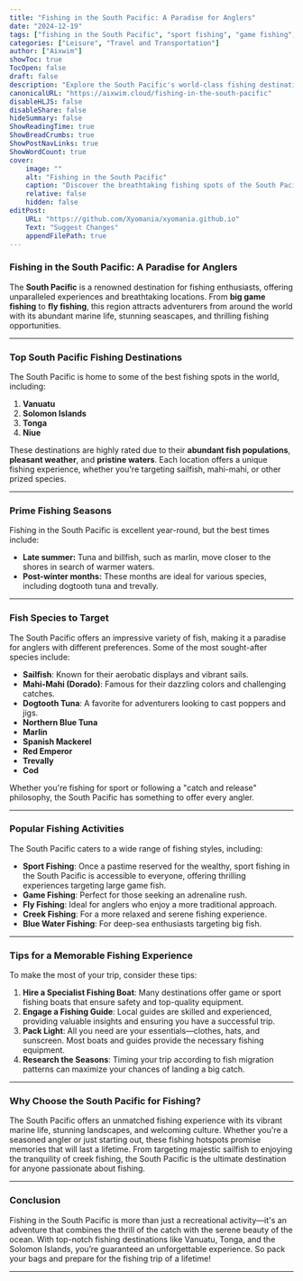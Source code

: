 ```yaml
---
title: "Fishing in the South Pacific: A Paradise for Anglers"
date: "2024-12-19"
tags: ["fishing in the South Pacific", "sport fishing", "game fishing", "fishing destinations", "South Pacific travel"]
categories: ["Leisure", "Travel and Transportation"]
author: ["Aixwim"]
showToc: true
TocOpen: false
draft: false
description: "Explore the South Pacific's world-class fishing destinations, offering thrilling experiences for both novice and expert anglers."
canonicalURL: "https://aixwim.cloud/fishing-in-the-south-pacific"
disableHLJS: false
disableShare: false
hideSummary: false
ShowReadingTime: true
ShowBreadCrumbs: true
ShowPostNavLinks: true
ShowWordCount: true
cover:
    image: ""
    alt: "Fishing in the South Pacific"
    caption: "Discover the breathtaking fishing spots of the South Pacific."
    relative: false
    hidden: false
editPost:
    URL: "https://github.com/Xyomania/xyomania.github.io"
    Text: "Suggest Changes"
    appendFilePath: true
---
```


### Fishing in the South Pacific: A Paradise for Anglers

The **South Pacific** is a renowned destination for fishing enthusiasts, offering unparalleled experiences and breathtaking locations. From **big game fishing** to **fly fishing**, this region attracts adventurers from around the world with its abundant marine life, stunning seascapes, and thrilling fishing opportunities.

---

### Top South Pacific Fishing Destinations

The South Pacific is home to some of the best fishing spots in the world, including:

1. **Vanuatu**  
2. **Solomon Islands**  
3. **Tonga**  
4. **Niue**

These destinations are highly rated due to their **abundant fish populations**, **pleasant weather**, and **pristine waters**. Each location offers a unique fishing experience, whether you're targeting sailfish, mahi-mahi, or other prized species.

---

### Prime Fishing Seasons

Fishing in the South Pacific is excellent year-round, but the best times include:

- **Late summer:** Tuna and billfish, such as marlin, move closer to the shores in search of warmer waters.
- **Post-winter months:** These months are ideal for various species, including dogtooth tuna and trevally.

---

### Fish Species to Target

The South Pacific offers an impressive variety of fish, making it a paradise for anglers with different preferences. Some of the most sought-after species include:

- **Sailfish**: Known for their aerobatic displays and vibrant sails.  
- **Mahi-Mahi (Dorado)**: Famous for their dazzling colors and challenging catches.  
- **Dogtooth Tuna**: A favorite for adventurers looking to cast poppers and jigs.  
- **Northern Blue Tuna**  
- **Marlin**  
- **Spanish Mackerel**  
- **Red Emperor**  
- **Trevally**  
- **Cod**

Whether you're fishing for sport or following a "catch and release" philosophy, the South Pacific has something to offer every angler.

---

### Popular Fishing Activities

The South Pacific caters to a wide range of fishing styles, including:

- **Sport Fishing**: Once a pastime reserved for the wealthy, sport fishing in the South Pacific is accessible to everyone, offering thrilling experiences targeting large game fish.  
- **Game Fishing**: Perfect for those seeking an adrenaline rush.  
- **Fly Fishing**: Ideal for anglers who enjoy a more traditional approach.  
- **Creek Fishing**: For a more relaxed and serene fishing experience.  
- **Blue Water Fishing**: For deep-sea enthusiasts targeting big fish.

---

### Tips for a Memorable Fishing Experience

To make the most of your trip, consider these tips:

1. **Hire a Specialist Fishing Boat**: Many destinations offer game or sport fishing boats that ensure safety and top-quality equipment.  
2. **Engage a Fishing Guide**: Local guides are skilled and experienced, providing valuable insights and ensuring you have a successful trip.  
3. **Pack Light**: All you need are your essentials—clothes, hats, and sunscreen. Most boats and guides provide the necessary fishing equipment.  
4. **Research the Seasons**: Timing your trip according to fish migration patterns can maximize your chances of landing a big catch.

---

### Why Choose the South Pacific for Fishing?

The South Pacific offers an unmatched fishing experience with its vibrant marine life, stunning landscapes, and welcoming culture. Whether you're a seasoned angler or just starting out, these fishing hotspots promise memories that will last a lifetime. From targeting majestic sailfish to enjoying the tranquility of creek fishing, the South Pacific is the ultimate destination for anyone passionate about fishing.

---

### Conclusion

Fishing in the South Pacific is more than just a recreational activity—it's an adventure that combines the thrill of the catch with the serene beauty of the ocean. With top-notch fishing destinations like Vanuatu, Tonga, and the Solomon Islands, you’re guaranteed an unforgettable experience. So pack your bags and prepare for the fishing trip of a lifetime!

---